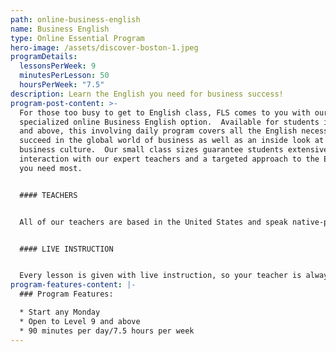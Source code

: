 ```yaml
---
path: online-business-english
name: Business English
type: Online Essential Program
hero-image: /assets/discover-boston-1.jpeg
programDetails:
  lessonsPerWeek: 9
  minutesPerLesson: 50
  hoursPerWeek: "7.5"
description: Learn the English you need for business success!
program-post-content: >-
  For those too busy to get to English class, FLS comes to you with our
  specialized online Business English option.  Available for students in Level 9
  and above, this involving daily program covers all the English necessary to
  succeed in the global world of business as well as an inside look at American
  business culture.  Our small class sizes guarantee students extensive
  interaction with our expert teachers and a targeted approach to the English
  you need most.


  #### TEACHERS


  All of our teachers are based in the United States and speak native-proficient level English. Every teacher has a TEFL Certificate or Master's Degree and extensive instructional experience.


  #### LIVE INSTRUCTION


  Every lesson is given with live instruction, so your teacher is always there to provide feedback and correction. You'll meet and practice with students from around the world as you improve your English skills together!
program-features-content: |-
  ### Program Features:

  * Start any Monday
  * Open to Level 9 and above
  * 90 minutes per day/7.5 hours per week
---
```

